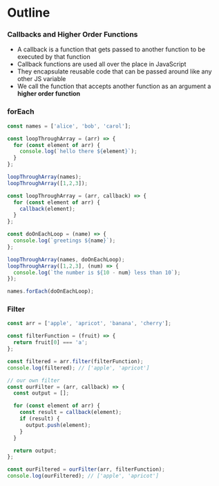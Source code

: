 # Outline

### Callbacks and Higher Order Functions
* A callback is a function that gets passed to another function to be executed by that function
* Callback functions are used all over the place in JavaScript
* They encapsulate reusable code that can be passed around like any other JS variable
* We call the function that accepts another function as an argument a **higher order function**

### forEach

```js
const names = ['alice', 'bob', 'carol'];

const loopThroughArray = (arr) => {
  for (const element of arr) {
    console.log(`hello there ${element}`);
  }
};

loopThroughArray(names);
loopThroughArray([1,2,3]);
```

```js
const loopThroughArray = (arr, callback) => {
  for (const element of arr) {
    callback(element);
  }
};

const doOnEachLoop = (name) => {
  console.log(`greetings ${name}`);
};

loopThroughArray(names, doOnEachLoop);
loopThroughArray([1,2,3], (num) => {
  console.log(`the number is ${10 - num} less than 10`);
});

names.forEach(doOnEachLoop);
```

### Filter

```js
const arr = ['apple', 'apricot', 'banana', 'cherry'];

const filterFunction = (fruit) => {
  return fruit[0] === 'a';
};

const filtered = arr.filter(filterFunction);
console.log(filtered); // ['apple', 'apricot']
```

```js
// our own filter
const ourFilter = (arr, callback) => {
  const output = [];

  for (const element of arr) {
    const result = callback(element);
    if (result) {
      output.push(element);
    }
  }

  return output;
};

const ourFiltered = ourFilter(arr, filterFunction);
console.log(ourFiltered); // ['apple', 'apricot']
```

